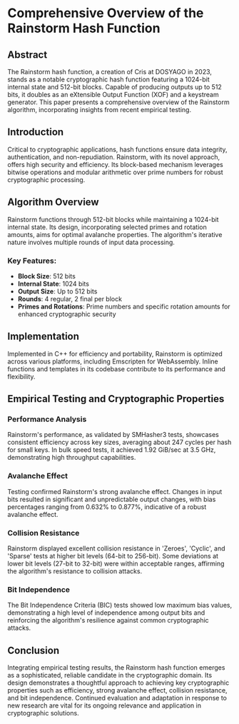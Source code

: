 # Comprehensive Overview of the Rainstorm Hash Function

## Abstract
The Rainstorm hash function, a creation of Cris at DOSYAGO in 2023, stands as a notable cryptographic hash function featuring a 1024-bit internal state and 512-bit blocks. Capable of producing outputs up to 512 bits, it doubles as an eXtensible Output Function (XOF) and a keystream generator. This paper presents a comprehensive overview of the Rainstorm algorithm, incorporating insights from recent empirical testing.

## Introduction
Critical to cryptographic applications, hash functions ensure data integrity, authentication, and non-repudiation. Rainstorm, with its novel approach, offers high security and efficiency. Its block-based mechanism leverages bitwise operations and modular arithmetic over prime numbers for robust cryptographic processing.

## Algorithm Overview
Rainstorm functions through 512-bit blocks while maintaining a 1024-bit internal state. Its design, incorporating selected primes and rotation amounts, aims for optimal avalanche properties. The algorithm's iterative nature involves multiple rounds of input data processing.

### Key Features:
- **Block Size**: 512 bits
- **Internal State**: 1024 bits
- **Output Size**: Up to 512 bits
- **Rounds**: 4 regular, 2 final per block
- **Primes and Rotations**: Prime numbers and specific rotation amounts for enhanced cryptographic security

## Implementation
Implemented in C++ for efficiency and portability, Rainstorm is optimized across various platforms, including Emscripten for WebAssembly. Inline functions and templates in its codebase contribute to its performance and flexibility.

## Empirical Testing and Cryptographic Properties
### Performance Analysis
Rainstorm's performance, as validated by SMHasher3 tests, showcases consistent efficiency across key sizes, averaging about 247 cycles per hash for small keys. In bulk speed tests, it achieved 1.92 GiB/sec at 3.5 GHz, demonstrating high throughput capabilities.

### Avalanche Effect
Testing confirmed Rainstorm's strong avalanche effect. Changes in input bits resulted in significant and unpredictable output changes, with bias percentages ranging from 0.632% to 0.877%, indicative of a robust avalanche effect.

### Collision Resistance
Rainstorm displayed excellent collision resistance in 'Zeroes', 'Cyclic', and 'Sparse' tests at higher bit levels (64-bit to 256-bit). Some deviations at lower bit levels (27-bit to 32-bit) were within acceptable ranges, affirming the algorithm's resistance to collision attacks.

### Bit Independence
The Bit Independence Criteria (BIC) tests showed low maximum bias values, demonstrating a high level of independence among output bits and reinforcing the algorithm's resilience against common cryptographic attacks.

## Conclusion
Integrating empirical testing results, the Rainstorm hash function emerges as a sophisticated, reliable candidate in the cryptographic domain. Its design demonstrates a thoughtful approach to achieving key cryptographic properties such as efficiency, strong avalanche effect, collision resistance, and bit independence. Continued evaluation and adaptation in response to new research are vital for its ongoing relevance and application in cryptographic solutions.


